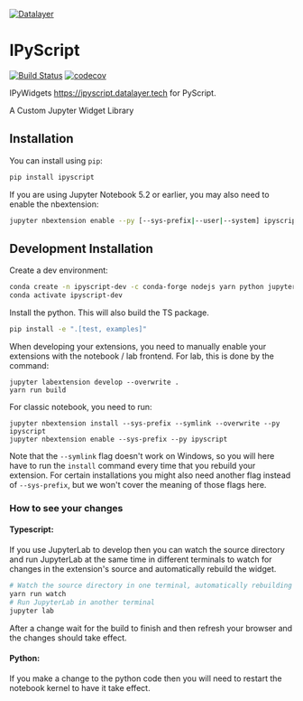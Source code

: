 [![Datalayer](https://assets.datalayer.design/datalayer-25.svg)](https://datalayer.io)

# IPyScript

[![Build Status](https://travis-ci.org/datalayer/ipyscript.svg?branch=master)](https://travis-ci.org/datalayer/ipyscript)
[![codecov](https://codecov.io/gh/datalayer/ipyscript/branch/master/graph/badge.svg)](https://codecov.io/gh/datalayer/ipyscript)


IPyWidgets https://ipyscript.datalayer.tech for PyScript.

A Custom Jupyter Widget Library

## Installation

You can install using `pip`:

```bash
pip install ipyscript
```

If you are using Jupyter Notebook 5.2 or earlier, you may also need to enable
the nbextension:
```bash
jupyter nbextension enable --py [--sys-prefix|--user|--system] ipyscript
```

## Development Installation

Create a dev environment:
```bash
conda create -n ipyscript-dev -c conda-forge nodejs yarn python jupyterlab
conda activate ipyscript-dev
```

Install the python. This will also build the TS package.
```bash
pip install -e ".[test, examples]"
```

When developing your extensions, you need to manually enable your extensions with the
notebook / lab frontend. For lab, this is done by the command:

```
jupyter labextension develop --overwrite .
yarn run build
```

For classic notebook, you need to run:

```
jupyter nbextension install --sys-prefix --symlink --overwrite --py ipyscript
jupyter nbextension enable --sys-prefix --py ipyscript
```

Note that the `--symlink` flag doesn't work on Windows, so you will here have to run
the `install` command every time that you rebuild your extension. For certain installations
you might also need another flag instead of `--sys-prefix`, but we won't cover the meaning
of those flags here.

### How to see your changes
#### Typescript:
If you use JupyterLab to develop then you can watch the source directory and run JupyterLab at the same time in different
terminals to watch for changes in the extension's source and automatically rebuild the widget.

```bash
# Watch the source directory in one terminal, automatically rebuilding when needed
yarn run watch
# Run JupyterLab in another terminal
jupyter lab
```

After a change wait for the build to finish and then refresh your browser and the changes should take effect.

#### Python:
If you make a change to the python code then you will need to restart the notebook kernel to have it take effect.
